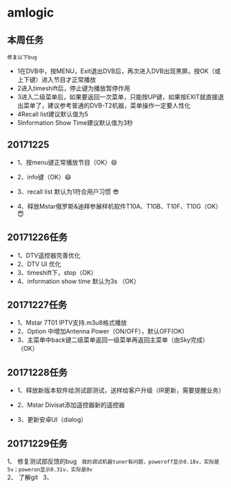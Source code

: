 # amlogic<br>
## 本周任务<br>
`修复以下bug`<br>

* 1在DVB中，按MENU，Exit退出DVB后，再次进入DVB出现黑屏。按OK（或上下键）进入节目才正常播放 <br>
* 2进入timeshift后，停止键为播放暂停作用 <br>
* 3进入二级菜单后，如果要返回一次菜单，只能按UP键，如果按EXIT就直接退出菜单了，建议参考普通的DVB-T2机器，菜单操作一定要人性化 <br>
* 4Recall list建议默认值为5 <br>
* 5Information Show Time建议默认值为3秒 <br>

## 20171225

* 1、按menu键正常播放节目（OK）:smile:

* 2、info键（OK）:mask:

* 3、recall list 默认为1符合用户习惯 :sunglasses:

* 4、释放Mstar俄罗斯&迪拜参展样机软件T10A、T10B、T10F、T10G（OK）:innocent:


## 20171226任务<br>

* 1、DTV遥控器完善优化 <br>
* 2、DTV UI 优化 <br>
* 3、timeshift下，stop（OK） <br>
* 4、information show time 默认为3s （OK） <br>

## 20171227任务 <br>

* 1、Mstar 7T01 IPTV支持.m3u8格式播放<br>
* 2、Option 中增加Antenna Power（ON/OFF），默认OFF(OK) <br>
* 3、主菜单中back键二级菜单返回一级菜单再返回主菜单（由Sky完成）（OK） <br>

## 20171228任务 <br>

* 1、释放新版本软件给测试部测试，送样给客户升级（IR更新，需要提醒业务）

* 2、Mstar Divisat添加遥控器新的遥控器  

* 3、更新安卓UI（dialog） 

## 20171229任务 <br>
1、 修复测试部反馈的bug  
`我的调试机器tuner有问题，poweroff显示0.18v，实际是5v；poweron显示0.31v，实际是0v`  
2、 了解git  
3、 
